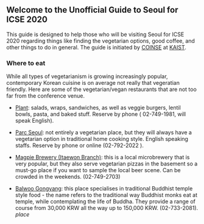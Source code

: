 <link href="https://fonts.googleapis.com/icon?family=Material+Icons" rel="stylesheet">

## Welcome to the Unofficial Guide to Seoul for ICSE 2020

This guide is designed to help those who will be visiting Seoul for ICSE 2020 regarding things like finding the vegetarian options, good coffee, and other things to do in general. The guide is initiated by [COINSE](https://coinse.kaist.ac.kr) at [KAIST](https://www.kaist.ac.kr/html/en/index.html).

### Where to eat

While all types of vegetarianism is growing increasingly popular, contemporary Korean cuisine is on average not really that vegeratian friendly. Here are some of the vegetarian/vegan restaurants that are not too far from the conference venue.

- [Plant](https://www.plantcafeseoul.com): salads, wraps, sandwiches, as well as veggie burgers, lentil bowls, pasta, and baked stuff. Reserve by phone ( 02-749-1981, will speak English). 
- [Parc Seoul](https://www.parcseoul.com): not entirely a vegetarian place, but they will always have a vegetarian option in traditional home cooking style. English speaking staffs. Reserve by phone or online (02-792-2022
).

- [Magpie Brewery (Itaewon Branch)](http://www.magpiebrewing.com): this is a local microbrewery that is very popular, but they also serve vegetarian pizzas in the basement so a must-go place if you want to sample the local beer scene. Can be crowded in the weekends.  (02-749-2703)

- [Balwoo Gongyang](http://eng.balwoo.or.kr): this place specialises in traditional Buddhist temple style food - the name refers to the traditional way Buddhist monks eat at temple, while contemplating the life of Buddha. They provide a range of course from 30,000 KRW all the way up to 150,000 KRW. (02-733-2081). <i class="material-icons" style="font-size:14px">place</i>